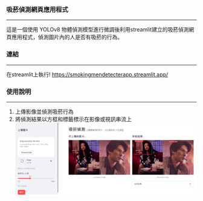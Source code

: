 ### 吸菸偵測網頁應用程式
---
這是一個使用 YOLOv8 物體偵測模型進行微調後利用streamlit建立的吸菸偵測網頁應用程式，偵測圖片內的人是否有吸菸的行為。

### 連結
---
在streamlit上執行!
<https://smokingmendetecterapp.streamlit.app/>

### 使用說明
---
1. 上傳影像並偵測吸菸行為
2. 將偵測結果以方框和標籤標示在影像或視訊串流上
![網頁預覽](./demo-pic.png)
